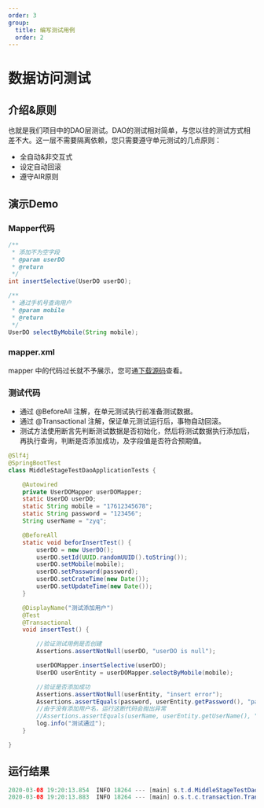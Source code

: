 ```yaml
---
order: 3
group:
  title: 编写测试用例
  order: 2
---
```


# 数据访问测试



## 介绍&原则

也就是我们项目中的DAO层测试。DAO的测试相对简单，与您以往的测试方式相差不大。这一层不需要隔离依赖，您只需要遵守单元测试的几点原则：

- 全自动&非交互式
- 设定自动回滚
- 遵守AIR原则



## 演示Demo

### Mapper代码

```java
/**
 * 添加不为空字段
 * @param userDO
 * @return
 */
int insertSelective(UserDO userDO);

/**
 * 通过手机号查询用户
 * @param mobile
 * @return
 */
UserDO selectByMobile(String mobile);
```



### mapper.xml

mapper 中的代码过长就不予展示，您可通[下载源码](https://github.com/xiyun-international/java-unit-docs/tree/master/source/middle-stage-test-dao/src/main/resources)查看。



### 测试代码

- 通过 @BeforeAll 注解，在单元测试执行前准备测试数据。
- 通过 @Transactional 注解，保证单元测试运行后，事物自动回滚。
- 测试方法使用断言先判断测试数据是否初始化，然后将测试数据执行添加后，再执行查询，判断是否添加成功，及字段值是否符合预期值。



```java
@Slf4j
@SpringBootTest
class MiddleStageTestDaoApplicationTests {

    @Autowired
    private UserDOMapper userDOMapper;
    static UserDO userDO;
    static String mobile = "17612345678";
    static String password = "123456";
    String userName = "zyq";

    @BeforeAll
    static void beforInsertTest() {
        userDO = new UserDO();
        userDO.setId(UUID.randomUUID().toString());
        userDO.setMobile(mobile);
        userDO.setPassword(password);
        userDO.setCrateTime(new Date());
        userDO.setUpdateTime(new Date());
    }

    @DisplayName("测试添加用户")
    @Test
    @Transactional
    void insertTest() {

        //验证测试用例是否创建
        Assertions.assertNotNull(userDO, "userDO is null");

        userDOMapper.insertSelective(userDO);
        UserDO userEntity = userDOMapper.selectByMobile(mobile);

        //验证是否添加成功
        Assertions.assertNotNull(userEntity, "insert error");
        Assertions.assertEquals(password, userEntity.getPassword(), "password not equals");
        //由于没有添加用户名，运行这断代码会抛出异常
        //Assertions.assertEquals(userName, userEntity.getUserName(), "userName not equals");
        log.info("测试通过");
    }

}
```



## 运行结果

```java
2020-03-08 19:20:13.854  INFO 18264 --- [main] s.t.d.MiddleStageTestDaoApplicationTests : 测试通过
2020-03-08 19:20:13.883  INFO 18264 --- [main] o.s.t.c.transaction.TransactionContext   : Rolled back transaction for test
```

